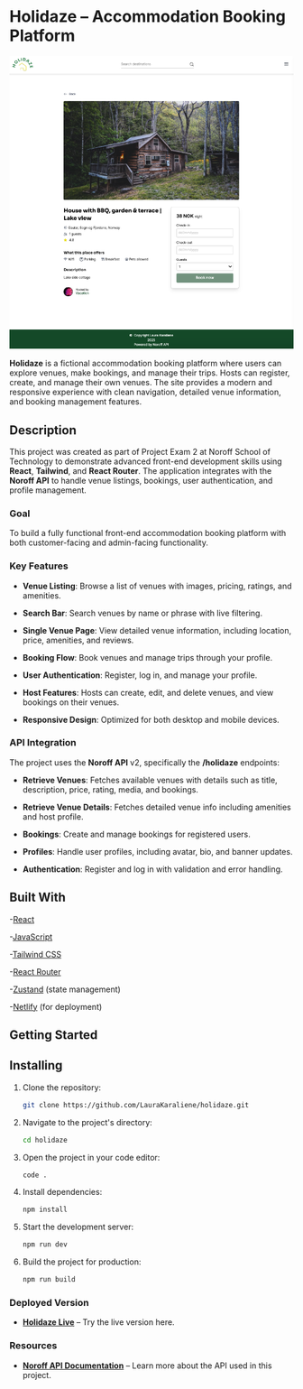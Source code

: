 # Holidaze – Accommodation Booking Platform

![Holidaze Screenshot](./src/assets/screenshot.png)

**Holidaze** is a fictional accommodation booking platform where users can explore venues, make bookings, and manage their trips. Hosts can register, create, and manage their own venues. The site provides a modern and responsive experience with clean navigation, detailed venue information, and booking management features.

## Description

This project was created as part of Project Exam 2 at Noroff School of Technology to demonstrate advanced front-end development skills using **React**, **Tailwind**, and **React Router**. The application integrates with the **Noroff API** to handle venue listings, bookings, user authentication, and profile management.

### Goal

To build a fully functional front-end accommodation booking platform with both customer-facing and admin-facing functionality.

### Key Features

- **Venue Listing**: Browse a list of venues with images, pricing, ratings, and amenities.

- **Search Bar**: Search venues by name or phrase with live filtering.

- **Single Venue Page**: View detailed venue information, including location, price, amenities, and reviews.

- **Booking Flow**: Book venues and manage trips through your profile.

- **User Authentication**: Register, log in, and manage your profile.

- **Host Features**: Hosts can create, edit, and delete venues, and view bookings on their venues.

- **Responsive Design**: Optimized for both desktop and mobile devices.

### API Integration

The project uses the **Noroff API** v2, specifically the **/holidaze** endpoints:

- **Retrieve Venues**: Fetches available venues with details such as title, description, price, rating, media, and bookings.

- **Retrieve Venue Details**: Fetches detailed venue info including amenities and host profile.

- **Bookings**: Create and manage bookings for registered users.

- **Profiles**: Handle user profiles, including avatar, bio, and banner updates.

- **Authentication**: Register and log in with validation and error handling.

## Built With

-[React](https://reactjs.org/)

-[JavaScript](https://developer.mozilla.org/en-US/docs/Web/JavaScript)

-[Tailwind CSS](https://tailwindcss.com/docs/installation/using-vite)

-[React Router](https://reactrouter.com/)

-[Zustand](https://zustand-demo.pmnd.rs/)
(state management)

-[Netlify](https://www.netlify.com/)
(for deployment)

## Getting Started

## Installing

1. Clone the repository:

   ```bash
   git clone https://github.com/LauraKaraliene/holidaze.git

   ```

2. Navigate to the project's directory:

   ```bash
   cd holidaze

   ```

3. Open the project in your code editor:

   ```bash
   code .

   ```

4. Install dependencies:

   ```bash
   npm install

   ```

5. Start the development server:

   ```bash
   npm run dev

   ```

6. Build the project for production:

   ```bash
   npm run build

   ```

### Deployed Version

- **[Holidaze Live](https://bookmyholidayhome.netlify.app/)**
  – Try the live version here.

### Resources

- **[Noroff API Documentation](https://docs.noroff.dev/docs/v2)**
  – Learn more about the API used in this project.
